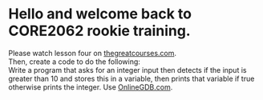 # Hello and welcome back to CORE2062 rookie training.

Please watch lesson four on [thegreatcourses.com](thegreatcourses.com).  
Then, create a code to do the following:  
Write a program that asks for an integer input then detects if the input is greater than 10 and stores this in a variable, then prints that variable if true otherwise prints the integer. Use [OnlineGDB.com](OnlineGDB.com).
